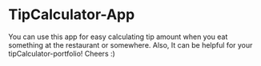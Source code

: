 # TipCalculator-App
You can use this app for easy calculating tip amount when you eat something at the restaurant or somewhere. Also, It can be helpful for your tipCalculator-portfolio! Cheers :)
